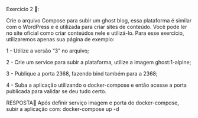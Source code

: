  Exercício 2 🚀:

  Crie o arquivo Compose para subir um ghost blog, essa plataforma é similar com o WordPress e é utilizada para criar sites de conteúdo. Você pode ler no site oficial como criar conteúdos nele e utilizá-lo. Para esse exercício, utilizaremos apenas sua página de exemplo:

  1 - Utilize a versão “3” no arquivo;

  2 - Crie um service para subir a plataforma, utilize a imagem ghost:1-alpine;

  3 - Publique a porta 2368, fazendo bind também para a 2368;

  4 - Suba a aplicação utilizando o docker-compose e então acesse a porta publicada para validar se deu tudo certo.

RESPOSTA🚀
  Após definir serviço imagem e porta do docker-compose, subir a aplicação com:
    docker-compose up -d
